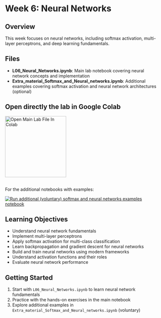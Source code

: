 # Week 6: Neural Networks

## Overview
This week focuses on neural networks, including softmax activation, multi-layer perceptrons, and deep learning fundamentals.

## Files

- **L06_Neural_Networks.ipynb**: Main lab notebook covering neural network concepts and implementation
- **Extra_material_Softmax_and_Neural_networks.ipynb**: Additional examples covering softmax activation and neural network architectures (optional)

## Open directly the lab in Google Colab

<a href="https://colab.research.google.com/github/zhaw-physical-ai/MLDM_HS2025/blob/main/week6/L06_Neural_Networks.ipynb" target="_blank">
  <img src="https://colab.research.google.com/assets/colab-badge.svg" alt="Open Main Lab File In Colab" width="200"/>
</a><br></br>

For the additional notebooks with examples:

[![Run additional (voluntary) softmax and neural networks examples notebook](https://img.shields.io/badge/Colab-Run%20additional%20(voluntary)%20softmax%20and%20neural%20networks%20examples%20notebook-orange?logo=googlecolab)](https://colab.research.google.com/github/zhaw-physical-ai/MLDM_HS2025/blob/main/week6/Extra_material_Softmax_and_Neural_networks.ipynb)



## Learning Objectives
- Understand neural network fundamentals
- Implement multi-layer perceptrons
- Apply softmax activation for multi-class classification
- Learn backpropagation and gradient descent for neural networks
- Build and train neural networks using modern frameworks
- Understand activation functions and their roles
- Evaluate neural network performance

## Getting Started
1. Start with `L06_Neural_Networks.ipynb` to learn neural network fundamentals
2. Practice with the hands-on exercises in the main notebook
3. Explore additional examples in `Extra_material_Softmax_and_Neural_networks.ipynb` (voluntary)
